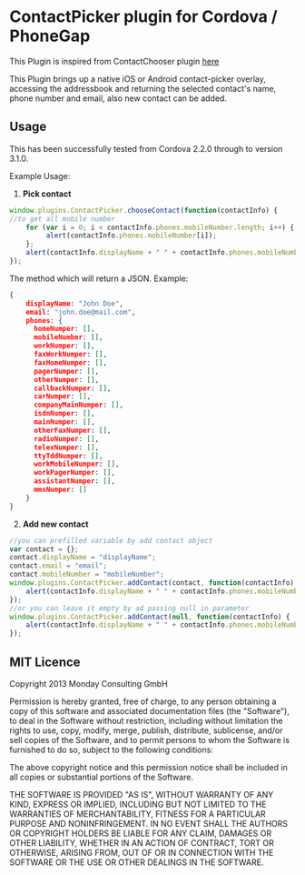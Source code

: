 # ContactPicker plugin for Cordova / PhoneGap

This Plugin is inspired from ContactChooser plugin [here](https://github.com/monday-consulting/ContactChooser)

This Plugin brings up a native iOS or Android contact-picker overlay, accessing the addressbook and returning the selected contact's name, phone number and email, also new contact can be added.
## Usage

This has been successfully tested from Cordova 2.2.0 through to version 3.1.0.

Example Usage: 

1. **Pick contact**

```js
window.plugins.ContactPicker.chooseContact(function(contactInfo) {
//to get all mobile number
    for (var i = 0; i < contactInfo.phones.mobileNumber.length; i++) {
	     alert(contactInfo.phones.mobileNumber[i]);
    };
    alert(contactInfo.displayName + " " + contactInfo.phones.mobileNumber[0] + " " + contactInfo.email);
});
```

The method which will return a JSON. Example:

```json
{
    displayName: "John Doe",
    email: "john.doe@mail.com",
    phones: {
      homeNumper: [],
      mobileNumber: [],
      workNumper: [],
      faxWorkNumper: [],
      faxHomeNumper: [],
      pagerNumper: [],
      otherNumper: [],
      callbackNumper: [],
      carNumper: [],
      companyMainNumper: [],
      isdnNumper: [],
      mainNumper: [],
      otherFaxNumper: [],
      radioNumper: [],
      telexNumper: [],
      ttyTddNumper: [],
      workMobileNumper: [],
      workPagerNumper: [],
      assistantNumper: [],
      mmsNumper: []
    }
}
```
2. **Add new contact**

```js
//you can prefilled variable by add contact object 
var contact = {};
contact.displayName = "displayName";
contact.email = "email";
contact.mobileNumber = "mobileNumber";
window.plugins.ContactPicker.addContact(contact, function(contactInfo) {
    alert(contactInfo.displayName + " " + contactInfo.phones.mobileNumber[0] + " " + contactInfo.email);
});
//or you can leave it empty by ad passing null in parameter
window.plugins.ContactPicker.addContact(null, function(contactInfo) {
    alert(contactInfo.displayName + " " + contactInfo.phones.mobileNumber[0] + " " + contactInfo.email);
});
```

## MIT Licence

Copyright 2013 Monday Consulting GmbH

Permission is hereby granted, free of charge, to any person obtaining
a copy of this software and associated documentation files (the
"Software"), to deal in the Software without restriction, including
without limitation the rights to use, copy, modify, merge, publish,
distribute, sublicense, and/or sell copies of the Software, and to
permit persons to whom the Software is furnished to do so, subject to
the following conditions:

The above copyright notice and this permission notice shall be
included in all copies or substantial portions of the Software.

THE SOFTWARE IS PROVIDED "AS IS", WITHOUT WARRANTY OF ANY KIND,
EXPRESS OR IMPLIED, INCLUDING BUT NOT LIMITED TO THE WARRANTIES OF
MERCHANTABILITY, FITNESS FOR A PARTICULAR PURPOSE AND
NONINFRINGEMENT. IN NO EVENT SHALL THE AUTHORS OR COPYRIGHT HOLDERS BE
LIABLE FOR ANY CLAIM, DAMAGES OR OTHER LIABILITY, WHETHER IN AN ACTION
OF CONTRACT, TORT OR OTHERWISE, ARISING FROM, OUT OF OR IN CONNECTION
WITH THE SOFTWARE OR THE USE OR OTHER DEALINGS IN THE SOFTWARE.
